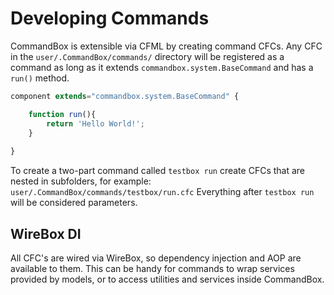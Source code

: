 # Developing Commands

CommandBox is extensible via CFML by creating command CFCs. Any CFC in the `user/.CommandBox/commands/` directory will be registered as a command as long as it extends `commandbox.system.BaseCommand` and has a `run()` method.

```javascript
component extends="commandbox.system.BaseCommand" {

    function run(){
        return 'Hello World!'; 
    }
    
}
```

To create a two-part command called `testbox run` create CFCs that are nested in subfolders, for example: `user/.CommandBox/commands/testbox/run.cfc` Everything after `testbox run` will be considered parameters.


## WireBox DI
All CFC's are wired via WireBox, so dependency injection and AOP are available to them.  This can be handy for commands to wrap services provided by models, or to access utilities and services inside CommandBox.





